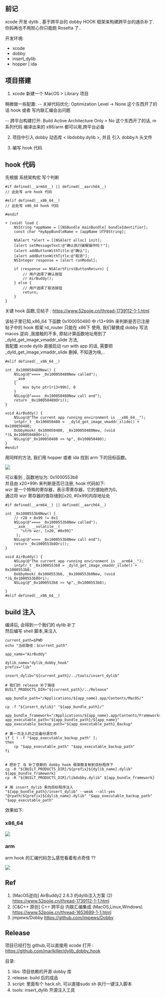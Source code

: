 ## 前记
xcode 开发 dylib , 基于跨平台的 dobby HOOK 框架来构建跨平台的通杀补丁.  
你妈再也不用担心你只能跑 Rosetta 了..  

开发环境: 
- xcode
- dobby
- insert_dylib
- hopper | ida

## 项目搭建

1. xcode 新建一个 MacOS > Library 项目

稍微做一些配置:
-- 关掉代码优化: Optimization Level -> None 
这个东西开了的话 hook 或者 写内联汇编会出问题

-- 跨平台构建打开: Build Active Architecture Only > No 
这个东西开了的话, m系列代码 编译出来的 x86/arm 都可以用,跨平台必备

2. 项目中引入 dobby 动态库 < libdobby.dylib >, 并且 引入 dobby.h 头文件

3. 编写 hook 代码


## hook 代码
先根据 系统架构宏 写个判断  
```
#if defined(__arm64__) || defined(__aarch64__)
// 此处写 arm hook 代码

#elif defined(__x86_64__)
// 此处写 x86_64 hook 代码

#endif

+ (void) load {    
    NSString *appName = [[NSBundle mainBundle] bundleIdentifier];
    const char *myAppBundleName = [appName UTF8String];
    
    NSAlert *alert = [[NSAlert alloc] init];
    [alert setMessageText:@"确认执行破解操作吗？"];
    [alert addButtonWithTitle:@"确认"];
    [alert addButtonWithTitle:@"取消"];
    NSInteger response = [alert runModal];
    
    if (response == NSAlertFirstButtonReturn) {
        // 用户选择了确认按钮
        // AirBuddy();
    } else {
        // 用户选择了取消按钮
        return;
    }
}
```


关键 hook 函数,见帖子 :
https://www.52pojie.cn/thread-1739112-1-1.html  

该帖子里已知,x86_64 下函数 0x100050480 中 r13+99h 来判断是否已注册  
帖子中的 hook 框架 rd_router 只能在 x86下 使用, 我们替换成 dobby 写法  
macos 逆向 ,我接触的不多, 原帖计算函数地址用到了 _dyld_get_image_vmaddr_slide 方法,   
我配置 xcode dylib 直接启动 run with app 的话, 需要把_dyld_get_image_vmaddr_slide 删掉, 不知道为啥,..


```
#elif defined(__x86_64__)

int _0x100050480New() {
    NSLog(@"==== _0x100050480New called");
    __asm
    {  
        mov byte ptr[r13+99h], 0
    }
    NSLog(@"==== _0x100050480New call end");
    return _0x100050480Ori();
}

void AirBuddy() {
    NSLog(@"The current app running environment is __x86_64__");
    intptr_t _0x100050480 =  _dyld_get_image_vmaddr_slide() + 0x100050480;
    DobbyHook(_0x100050480, _0x100050480New, (void *)&_0x100050480Ori);
    NSLog(@"_0x100050480 >> %p",_0x100050480);
}
#endif
```

用同样的方法, 我们用 hopper 或者 ida 找到 arm 下的目标函数。

![]([img]https://66img.cc/images/2024/01/14/1b5f04c8c382a8afa.png[/img])

可以看到 , 函数地址为: 0x1000553b8  
并且由 x20+99h 来判断是否已注册, hook 代码如下:  
wzr 是一个特殊的寄存器，表示零寄存器，它的值始终为0。  
通过将 wzr 寄存器的值存储到[x20, #0x99]内存地址处



```
#if defined(__arm64__) || defined(__aarch64__)

int _0x1000553b8New() {
    // r20 + 0x99 != 0x1
    NSLog(@"==== _0x1000553b8New called");
    __asm__ __volatile__(
       "strb wzr, [x20, #0x99]"
     );
    NSLog(@"==== _0x1000553b8New call end");
    return _0x1000553b8Ori();
}

void AirBuddy() {
    NSLog(@"The current app running environment is __arm64__");
    intptr_t _0x1000553b8 = _dyld_get_image_vmaddr_slide() + 0x1000553b8;
    DobbyHook(_0x1000553b8, _0x1000553b8New, (void *)&_0x1000553b8Ori);
    NSLog(@"_0x1000553b8 >> %p",_0x1000553b8);
    
}
#elif defined(__x86_64__)
```

## build 注入

编译后, 会得到一个我们的 dylib 补丁  
然后编写 shell 脚本,来注入  

```shell
current_path=$PWD
echo "当前路径：$current_path"

app_name="AirBuddy"

dylib_name="dylib_dobby_hook"
prefix="lib"

insert_dylib="${current_path}/../tools/insert_dylib"

# 我们的 release 补丁路径
BUILT_PRODUCTS_DIR="${current_path}/../Release"

app_bundle_path="/Applications/${app_name}.app/Contents/MacOS/"

cp -f "${insert_dylib}" "${app_bundle_path}/"   

app_bundle_framework="/Applications/${app_name}.app/Contents/Frameworks"
app_executable_path="${app_bundle_path}/${app_name}"
app_executable_backup_path="${app_executable_path}_Backup"

# 第一次注入的之后备份源文件
if [ ! -f "$app_executable_backup_path" ]; 
then
    cp "$app_executable_path" "$app_executable_backup_path"
fi


# 把补丁 与 补丁依赖的 dobby hook 框架都复制到目标程序下
cp -R "${BUILT_PRODUCTS_DIR}/${prefix}${dylib_name}.dylib" ${app_bundle_framework}
cp -R "${BUILT_PRODUCTS_DIR}/libdobby.dylib" ${app_bundle_framework}

# 用 insert_dylib 来向目标程序注入
"${app_bundle_path}/insert_dylib" --weak --all-yes "@rpath/${prefix}${dylib_name}.dylib" "$app_executable_backup_path" "$app_executable_path"

```


效果如下:
### x86_64
![]([img]https://66img.cc/images/2024/01/14/x86.png[/img])

### arm  
arm hook 的汇编代码怎么感觉看着有点奇怪 ??  

![]([img]https://66img.cc/images/2024/01/14/arm.png[/img])



## Ref
1. [MacOS逆向] AirBuddy2 2.6.3 的dylib注入方案 (2) https://www.52pojie.cn/thread-1739112-1-1.html
2. [C&C++ 原创] C++ 跨平台 内联汇编集成 (MacOS,Linux,Windows) https://www.52pojie.cn/thread-1653689-1-1.html
3. jmpews/Dobby https://github.com/jmpews/Dobby



## Release

项目已经打包 github,可以直接用 xcode 打开 :
https://github.com/marlkiller/dylib_dobby_hook  

目录:
1. libs:  项目依赖的开源 dobby 库
2. release:  build 后的成品
3. script:  里面有个 hack.sh, 可以直接sudo sh 执行一键注入脚本
4. tools: insert_dylib 开源注入工具




